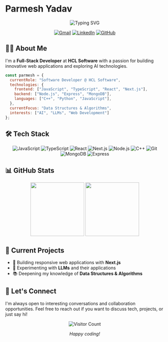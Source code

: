 # Parmesh Yadav

<div align="center">
  <img src="https://readme-typing-svg.herokuapp.com?font=Fira+Code&size=27&duration=3000&pause=1000&color=2E88F7&center=true&vCenter=true&width=435&lines=Full-Stack+Developer;AI+Enthusiast;Lifelong+Learner" alt="Typing SVG" />
  
  [![Gmail](https://img.shields.io/badge/Gmail-parmesh20319@iiitd.ac.in-EA4335?style=flat-square&logo=gmail&logoColor=white)](mailto:parmesh20319@iiitd.ac.in)
  [![LinkedIn](https://img.shields.io/badge/LinkedIn-Parmesh_Yadav-0A66C2?style=flat-square&logo=linkedin&logoColor=white)](https://www.linkedin.com/in/parmesh-yadav-29542b22b/)
  [![GitHub](https://img.shields.io/github/followers/Parmesh-Yadav?label=follow&style=social)](https://github.com/Parmesh-Yadav)
</div>

## 👨‍💻 About Me

I'm a **Full-Stack Developer** at **HCL Software** with a passion for building innovative web applications and exploring AI technologies.

```javascript
const parmesh = {
  currentRole: "Software Developer @ HCL Software",
  technologies: {
    frontend: ["JavaScript", "TypeScript", "React", "Next.js"],
    backend: ["Node.js", "Express", "MongoDB"],
    languages: ["C++", "Python", "JavaScript"],
  },
  currentFocus: "Data Structures & Algorithms",
  interests: ["AI", "LLMs", "Web Development"]
};
```

## 🛠️ Tech Stack

<div align="center">
  
  ![JavaScript](https://img.shields.io/badge/-JavaScript-F7DF1E?style=flat-square&logo=javascript&logoColor=black)
  ![TypeScript](https://img.shields.io/badge/-TypeScript-3178C6?style=flat-square&logo=typescript&logoColor=white)
  ![React](https://img.shields.io/badge/-React-61DAFB?style=flat-square&logo=react&logoColor=black)
  ![Next.js](https://img.shields.io/badge/-Next.js-000000?style=flat-square&logo=next.js&logoColor=white)
  ![Node.js](https://img.shields.io/badge/-Node.js-339933?style=flat-square&logo=node.js&logoColor=white)
  ![C++](https://img.shields.io/badge/-C++-00599C?style=flat-square&logo=cplusplus&logoColor=white)
  ![Git](https://img.shields.io/badge/-Git-F05032?style=flat-square&logo=git&logoColor=white)
  ![MongoDB](https://img.shields.io/badge/-MongoDB-47A248?style=flat-square&logo=mongodb&logoColor=white)
  ![Express](https://img.shields.io/badge/-Express-000000?style=flat-square&logo=express&logoColor=white)
  
</div>

## 📊 GitHub Stats

<div align="center">
  <img src="https://github-readme-stats.vercel.app/api?username=Parmesh-Yadav&show_icons=true&theme=tokyonight&hide_border=true&count_private=true" height="170px"/>
  <img src="https://github-readme-streak-stats.herokuapp.com/?user=Parmesh-Yadav&theme=tokyonight&hide_border=true" height="170px"/>
</div>

## 🌱 Current Projects

- 🔭 Building responsive web applications with **Next.js**
- 🤖 Experimenting with **LLMs** and their applications
- 📚 Deepening my knowledge of **Data Structures & Algorithms**

## 💬 Let's Connect

I'm always open to interesting conversations and collaboration opportunities. Feel free to reach out if you want to discuss tech, projects, or just say hi!

<div align="center">
  
  ![Visitor Count](https://komarev.com/ghpvc/?username=Parmesh-Yadav&color=brightgreen&style=flat-square)
  
  <i>Happy coding!</i>
</div>
